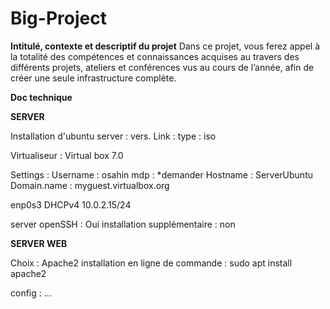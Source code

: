 # Big-Project

**Intitulé, contexte et descriptif du projet**
Dans ce projet, vous ferez appel à la totalité des
compétences et connaissances acquises au travers des
différents projets, ateliers et conférences vus au cours de
l’année, afin de créer une seule infrastructure complète.

**Doc technique**

**SERVER**

Installation d'ubuntu server : vers.
Link : 
type : iso

Virtualiseur : Virtual box 7.0

Settings : 
Username : osahin
mdp : *demander
Hostname : ServerUbuntu
Domain.name : myguest.virtualbox.org

enp0s3
DHCPv4 10.0.2.15/24

server openSSH : Oui
installation supplémentaire : non

**SERVER WEB**

Choix : Apache2
installation en ligne de commande : 
sudo apt install apache2 

config : ...







